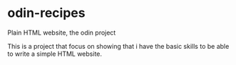 # odin-recipes
Plain HTML website, the odin project

This is a project that focus on showing that i have the basic skills
to be able to write a simple HTML website.